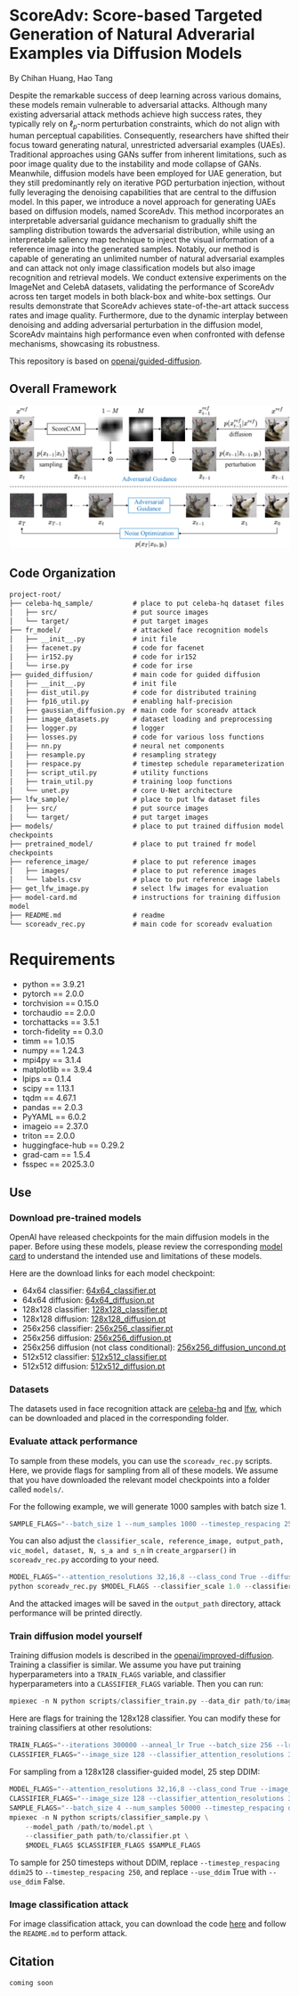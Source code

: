 # ScoreAdv: Score-based Targeted Generation of Natural Adverarial Examples via Diffusion Models
By Chihan Huang, Hao Tang

Despite the remarkable success of deep learning across various domains, these models remain vulnerable to adversarial attacks. Although many existing adversarial attack methods achieve high success rates, they typically rely on $\ell_{p}$-norm perturbation constraints, which do not align with human perceptual capabilities. Consequently, researchers have shifted their focus toward generating natural, unrestricted adversarial examples (UAEs). Traditional approaches using GANs suffer from inherent limitations, such as poor image quality due to the instability and mode collapse of GANs. Meanwhile, diffusion models have been employed for UAE generation, but they still predominantly rely on iterative PGD perturbation injection, without fully leveraging the denoising capabilities that are central to the diffusion model. In this paper, we introduce a novel approach for generating UAEs based on diffusion models, named ScoreAdv. This method incorporates an interpretable adversarial guidance mechanism to gradually shift the sampling distribution towards the adversarial distribution, while using an interpretable saliency map technique to inject the visual information of a reference image into the generated samples. Notably, our method is capable of generating an unlimited number of natural adversarial examples and can attack not only image classification models but also image recognition and retrieval models. We conduct extensive experiments on the ImageNet and CelebA datasets, validating the performance of ScoreAdv across ten target models in both black-box and white-box settings. Our results demonstrate that ScoreAdv achieves state-of-the-art attack success rates and image quality. Furthermore, due to the dynamic interplay between denoising and adding adversarial perturbation in the diffusion model, ScoreAdv maintains high performance even when confronted with defense mechanisms, showcasing its robustness.

This repository is based on [openai/guided-diffusion](https://github.com/openai/guided-diffusion).

## Overall Framework

![image](https://github.com/6tonystark6/ScoreAdv/blob/main/images/overall%20framework.png)

## Code Organization
```
project-root/
├── celeba-hq_sample/          # place to put celeba-hq dataset files
│   ├── src/                   # put source images
│   └── target/                # put target images
├── fr_model/                  # attacked face recognition models
│   ├── __init__.py            # init file
│   ├── facenet.py             # code for facenet
│   ├── ir152.py               # code for ir152
│   └── irse.py                # code for irse
├── guided_diffusion/          # main code for guided diffusion
│   ├── __init__.py            # init file
│   ├── dist_util.py           # code for distributed training
│   ├── fp16_util.py           # enabling half-precision
│   ├── gaussian_diffusion.py  # main code for scoreadv attack
│   ├── image_datasets.py      # dataset loading and preprocessing
│   ├── logger.py              # logger
│   ├── losses.py              # code for various loss functions
│   ├── nn.py                  # neural net components
│   ├── resample.py            # resampling strategy
│   ├── respace.py             # timestep schedule reparameterization
│   ├── script_util.py         # utility functions
│   ├── train_util.py          # training loop functions
│   └── unet.py                # core U-Net architecture
├── lfw_sample/                # place to put lfw dataset files
│   ├── src/                   # put source images
│   └── target/                # put target images
├── models/                    # place to put trained diffusion model checkpoints
├── pretrained_model/          # place to put trained fr model checkpoints
├── reference_image/           # place to put reference images
│   ├── images/                # place to put reference images
│   └── labels.csv             # place to put reference image labels
├── get_lfw_image.py           # select lfw images for evaluation
├── model-card.md              # instructions for training diffusion model
├── README.md                  # readme
└── scoreadv_rec.py            # main code for scoreadv evaluation
```

# Requirements

- python == 3.9.21
- pytorch == 2.0.0
- torchvision == 0.15.0
- torchaudio == 2.0.0
- torchattacks == 3.5.1
- torch-fidelity == 0.3.0
- timm == 1.0.15
- numpy == 1.24.3
- mpi4py == 3.1.4
- matplotlib == 3.9.4
- lpips == 0.1.4
- scipy == 1.13.1
- tqdm == 4.67.1
- pandas == 2.0.3
- PyYAML == 6.0.2
- imageio == 2.37.0
- triton == 2.0.0
- huggingface-hub == 0.29.2
- grad-cam == 1.5.4
- fsspec == 2025.3.0

## Use

### Download pre-trained models

OpenAI have released checkpoints for the main diffusion models in the paper. Before using these models, please review the corresponding [model card](model-card.md) to understand the intended use and limitations of these models.

Here are the download links for each model checkpoint:

 * 64x64 classifier: [64x64_classifier.pt](https://openaipublic.blob.core.windows.net/diffusion/jul-2021/64x64_classifier.pt)
 * 64x64 diffusion: [64x64_diffusion.pt](https://openaipublic.blob.core.windows.net/diffusion/jul-2021/64x64_diffusion.pt)
 * 128x128 classifier: [128x128_classifier.pt](https://openaipublic.blob.core.windows.net/diffusion/jul-2021/128x128_classifier.pt)
 * 128x128 diffusion: [128x128_diffusion.pt](https://openaipublic.blob.core.windows.net/diffusion/jul-2021/128x128_diffusion.pt)
 * 256x256 classifier: [256x256_classifier.pt](https://openaipublic.blob.core.windows.net/diffusion/jul-2021/256x256_classifier.pt)
 * 256x256 diffusion: [256x256_diffusion.pt](https://openaipublic.blob.core.windows.net/diffusion/jul-2021/256x256_diffusion.pt)
 * 256x256 diffusion (not class conditional): [256x256_diffusion_uncond.pt](https://openaipublic.blob.core.windows.net/diffusion/jul-2021/256x256_diffusion_uncond.pt)
 * 512x512 classifier: [512x512_classifier.pt](https://openaipublic.blob.core.windows.net/diffusion/jul-2021/512x512_classifier.pt)
 * 512x512 diffusion: [512x512_diffusion.pt](https://openaipublic.blob.core.windows.net/diffusion/jul-2021/512x512_diffusion.pt)

### Datasets

The datasets used in face recognition attack are [celeba-hq](https://mmlab.ie.cuhk.edu.hk/projects/CelebA.html) and [lfw](https://vis-www.cs.umass.edu/lfw/), which can be downloaded and placed in the corresponding folder.

### Evaluate attack performance

To sample from these models, you can use the `scoreadv_rec.py` scripts. Here, we provide flags for sampling from all of these models. We assume that you have downloaded the relevant model checkpoints into a folder called `models/`.

For the following example, we will generate 1000 samples with batch size 1.

```Python
SAMPLE_FLAGS="--batch_size 1 --num_samples 1000 --timestep_respacing 250"
```

You can also adjust the `classifier_scale, reference_image, output_path, vic_model, dataset, N, s_a and s_n` in `create_argparser()` in `scoreadv_rec.py` according to your need.

```Python
MODEL_FLAGS="--attention_resolutions 32,16,8 --class_cond True --diffusion_steps 1000 --image_size 256 --learn_sigma True --noise_schedule linear --num_channels 256 --num_head_channels 64 --num_res_blocks 2 --resblock_updown True --use_fp16 True --use_scale_shift_norm True"
python scoreadv_rec.py $MODEL_FLAGS --classifier_scale 1.0 --classifier_path models/256x256_classifier.pt --model_path models/256x256_diffusion.pt $SAMPLE_FLAGS
```

And the attacked images will be saved in the `output_path` directory, attack performance will be printed directly.

### Train diffusion model yourself

Training diffusion models is described in the [openai/improved-diffusion](https://github.com/openai/improved-diffusion). Training a classifier is similar. We assume you have put training hyperparameters into a `TRAIN_FLAGS` variable, and classifier hyperparameters into a `CLASSIFIER_FLAGS` variable. Then you can run:

```Python
mpiexec -n N python scripts/classifier_train.py --data_dir path/to/imagenet $TRAIN_FLAGS $CLASSIFIER_FLAGS
```

Here are flags for training the 128x128 classifier. You can modify these for training classifiers at other resolutions:

```Python
TRAIN_FLAGS="--iterations 300000 --anneal_lr True --batch_size 256 --lr 3e-4 --save_interval 10000 --weight_decay 0.05"
CLASSIFIER_FLAGS="--image_size 128 --classifier_attention_resolutions 32,16,8 --classifier_depth 2 --classifier_width 128 --classifier_pool attention --classifier_resblock_updown True --classifier_use_scale_shift_norm True"
```

For sampling from a 128x128 classifier-guided model, 25 step DDIM:

```Python
MODEL_FLAGS="--attention_resolutions 32,16,8 --class_cond True --image_size 128 --learn_sigma True --num_channels 256 --num_heads 4 --num_res_blocks 2 --resblock_updown True --use_fp16 True --use_scale_shift_norm True"
CLASSIFIER_FLAGS="--image_size 128 --classifier_attention_resolutions 32,16,8 --classifier_depth 2 --classifier_width 128 --classifier_pool attention --classifier_resblock_updown True --classifier_use_scale_shift_norm True --classifier_scale 1.0 --classifier_use_fp16 True"
SAMPLE_FLAGS="--batch_size 4 --num_samples 50000 --timestep_respacing ddim25 --use_ddim True"
mpiexec -n N python scripts/classifier_sample.py \
    --model_path /path/to/model.pt \
    --classifier_path path/to/classifier.pt \
    $MODEL_FLAGS $CLASSIFIER_FLAGS $SAMPLE_FLAGS
```

To sample for 250 timesteps without DDIM, replace `--timestep_respacing ddim25` to `--timestep_respacing 250`, and replace `--use_ddim` True with `--use_ddim` False.

### Image classification attack

For image classification attack, you can download the code [here](https://pan.baidu.com/s/1afMpksYli_PIi1yJGxoiUw?pwd=ghiw) and follow the `README.md` to perform attack.

## Citation
```
coming soon
```

